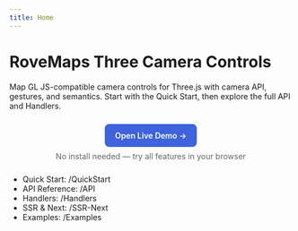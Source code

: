 ```yaml
---
title: Home
---
```


# RoveMaps Three Camera Controls

Map GL JS-compatible camera controls for Three.js with camera API, gestures, and semantics. Start with the Quick Start, then explore the full API and Handlers.

<div style="text-align:center; margin: 24px 0">
  <a href="/demo/" style="display:inline-block;padding:12px 18px;background:#3e63dd;color:#fff;border-radius:8px;text-decoration:none;font-weight:600">Open Live Demo →</a>
  <div style="margin-top:8px;color:#666">No install needed — try all features in your browser</div>
  </div>

- Quick Start: /QuickStart
- API Reference: /API
- Handlers: /Handlers
- SSR & Next: /SSR-Next
- Examples: /Examples

